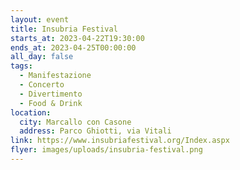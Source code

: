 ```yaml
---
layout: event
title: Insubria Festival
starts_at: 2023-04-22T19:30:00
ends_at: 2023-04-25T00:00:00
all_day: false
tags:
  - Manifestazione
  - Concerto
  - Divertimento
  - Food & Drink
location:
  city: Marcallo con Casone
  address: Parco Ghiotti, via Vitali
link: https://www.insubriafestival.org/Index.aspx
flyer: images/uploads/insubria-festival.png
---
```

